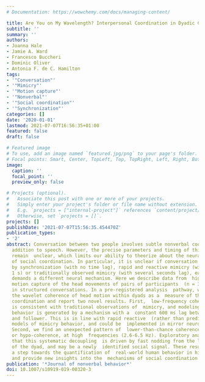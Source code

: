 ```yaml
---
# Documentation: https://wowchemy.com/docs/managing-content/

title: Are You on My Wavelength? Interpersonal Coordination in Dyadic Conversations.
subtitle: ''
summary: ''
authors:
- Joanna Hale
- Jamie A. Ward
- Francesco Buccheri
- Dominic Oliver
- Antonia F. de C. Hamilton
tags:
- '"Conversation"'
- '"Mimicry"'
- '"Motion capture"'
- '"Nonverbal"'
- '"Social coordination"'
- '"Synchronization"'
categories: []
date: '2020-01-01'
lastmod: 2021-07-07T16:56:35+01:00
featured: false
draft: false

# Featured image
# To use, add an image named `featured.jpg/png` to your page's folder.
# Focal points: Smart, Center, TopLeft, Top, TopRight, Left, Right, BottomLeft, Bottom, BottomRight.
image:
  caption: ''
  focal_point: ''
  preview_only: false

# Projects (optional).
#   Associate this post with one or more of your projects.
#   Simply enter your project's folder or file name without extension.
#   E.g. `projects = ["internal-project"]` references `content/project/deep-learning/index.md`.
#   Otherwise, set `projects = []`.
projects: []
publishDate: '2021-07-07T15:56:35.454470Z'
publication_types:
- '2'
abstract: Conversation between two people involves subtle nonverbal coordination in
  addition to speech. However, the precise parameters and timing of this coordination
  remain  unclear, which limits our ability to theorize about the neural and cognitive  mechanisms
  of social coordination. In particular, it is unclear if conversation is  dominated
  by synchronization (with no time lag), rapid and reactive mimicry (with  lags under
  1 s) or traditionally observed mimicry (with several seconds lag), each  of which
  demands a different neural mechanism. Here we describe data from  high-resolution
  motion capture of the head movements of pairs of participants  (n = 31 dyads) engaged
  in structured conversations. In a pre-registered analysis  pathway, we calculated
  the wavelet coherence of head motion within dyads as a  measure of their nonverbal
  coordination and report two novel results. First,  low-frequency coherence (0.2-1.1 Hz)
  is consistent with traditional observations of  mimicry, and modeling shows this
  behavior is generated by a mechanism with a  constant 600 ms lag between leader
  and follower. This is in line with rapid reactive  (rather than predictive or memory-driven)
  models of mimicry behavior, and could be  implemented in mirror neuron systems.
  Second, we find an unexpected pattern of  lower-than-chance coherence between participants,
  or hypo-coherence, at high  frequencies (2.6-6.5 Hz). Exploratory analyses show
  that this systematic decoupling  is driven by fast nodding from the listening member
  of the dyad, and may be a newly  identified social signal. These results provide
  a step towards the quantification of  real-world human behavior in high resolution
  and provide new insights into the  mechanisms of social coordination.
publication: '*Journal of nonverbal behavior*'
doi: 10.1007/s10919-019-00320-3
---
```

